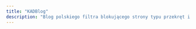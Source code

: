 ```yaml
---
title: "KADBlog"
description: "Blog polskiego filtra blokującego strony typu przekręt i phishing"
---
```

